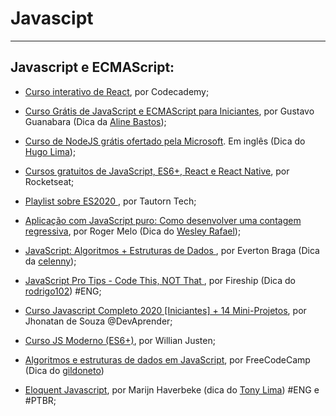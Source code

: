 # Javascipt

---

## Javascript e ECMAScript:

- [Curso interativo de React](https://www.codecademy.com/learn/react-101), por Codecademy;

- [Curso Grátis de JavaScript e ECMAScript para Iniciantes](https://www.youtube.com/playlist?list=PLHz_AreHm4dlsK3Nr9GVvXCbpQyHQl1o1), por Gustavo Guanabara (Dica da [Aline Bastos](https://www.twitter.com/alinebastos));

- [Curso de NodeJS grátis ofertado pela Microsoft](https://docs.microsoft.com/en-us/learn/paths/build-javascript-applications-nodejs/?WT.mc_id=nodepath-devto-gllemos). Em inglês (Dica do [Hugo Lima](https://github.com/hugolima03));

- [Cursos gratuitos de JavaScript, ES6+, React e React Native](https://skylab.rocketseat.com.br/), por Rocketseat;

- [Playlist sobre ES2020 ](https://www.youtube.com/watch?v=hNrSGqA3XDI&list=PLe7tlyCjYZNMM-0cahAGcZNIeD1VuZoh9&ab_channel=TautornTech), por Tautorn Tech;

- [Aplicação com JavaScript puro: Como desenvolver uma contagem regressiva](https://www.youtube.com/watch?v=ms0mXabu5RY&list=PLpSJMw6H4PFMOJHMULTxKNOEw7g1cBuyP&index=3), por Roger Melo (Dica do [Wesley Rafael](https://github.com/WesleyyRafaell));

- [JavaScript: Algoritmos + Estruturas de Dados ](https://www.youtube.com/playlist?list=PLpfKv2Mn_c-HTFozSx8iplzzBlQJnPs2j), por Everton Braga (Dica  da [celenny](https://github.com/celenny));

- [JavaScript Pro Tips - Code This, NOT That ](https://www.youtube.com/watch?v=Mus_vwhTCq0), por Fireship (Dica  do [rodrigo102](https://github.com/rodrigo102)) #ENG;

- [Curso Javascript Completo 2020 [Iniciantes] + 14 Mini-Projetos](https://www.youtube.com/watch?v=i6Oi-YtXnAU&list=RDCMUCm63tB8wsKOVvxoU4iMpS2A&start_radio=1), por Jhonatan de Souza @DevAprender;

- [Curso JS Moderno (ES6+)](https://www.youtube.com/playlist?list=PLlAbYrWSYTiPQ1BE8klOtheBC0mtL3hEi), por Willian Justen;

- [Algoritmos e estruturas de dados em JavaScript](https://www.freecodecamp.org/portuguese/learn/javascript-algorithms-and-data-structures/), por FreeCodeCamp (Dica do [gildoneto](https://github.com/gildoneto))

- [Eloquent Javascript](https://eloquentjavascript.net/), por Marijn Haverbeke (dica do [Tony Lima](https://github.com/tony-matheus)) #ENG e #PTBR;
